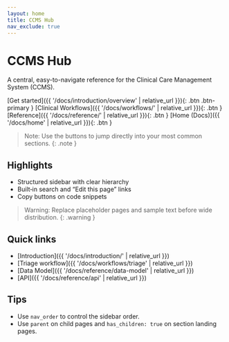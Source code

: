 ```yaml
---
layout: home
title: CCMS Hub
nav_exclude: true
---
```


# CCMS Hub

A central, easy-to-navigate reference for the Clinical Care Management System (CCMS).

[Get started]({{ '/docs/introduction/overview' | relative_url }}){: .btn .btn-primary }
[Clinical Workflows]({{ '/docs/workflows/' | relative_url }}){: .btn }
[Reference]({{ '/docs/reference/' | relative_url }}){: .btn }
[Home (Docs)]({{ '/docs/home' | relative_url }}){: .btn }

> Note: Use the buttons to jump directly into your most common sections.
{: .note }

## Highlights

- Structured sidebar with clear hierarchy
- Built‑in search and “Edit this page” links
- Copy buttons on code snippets

> Warning: Replace placeholder pages and sample text before wide distribution.
{: .warning }

## Quick links

- [Introduction]({{ '/docs/introduction/' | relative_url }})
- [Triage workflow]({{ '/docs/workflows/triage' | relative_url }})
- [Data Model]({{ '/docs/reference/data-model' | relative_url }})
- [API]({{ '/docs/reference/api' | relative_url }})

## Tips

- Use `nav_order` to control the sidebar order.
- Use `parent` on child pages and `has_children: true` on section landing pages.
